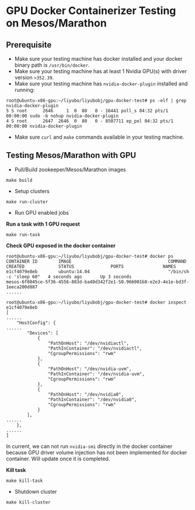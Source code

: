 # GPU Docker Containerizer Testing on Mesos/Marathon

## Prerequisite

* Make sure your testing machine has docker installed and your docker binary path is `/usr/bin/docker`.
* Make sure your testing machine has at least 1 Nvidia GPU(s) with driver version `>352.39`. 
* Make sure your testing machine has `nvidia-docker-plugin` installed and running:
```
root@ubuntu-x86-gpu:~/liyubo/liyubobj/gpu-docker-test# ps -elf | grep nvidia-docker-plugin
5 S root      2646     1  0  80   0 - 16441 poll_s 04:32 pts/1    00:00:00 sudo -b nohup nvidia-docker-plugin
4 S root      2647  2646  0  80   0 - 8507711 ep_pol 04:32 pts/1  00:00:00 nvidia-docker-plugin
```
* Make sure `curl` and `make` commands available in your testing machine.

## Testing Mesos/Marathon with GPU

* Pull/Build zookeeper/Mesos/Marathon images

```
make build
```

* Setup clusters

```
make run-cluster
```

* Run GPU enabled jobs

**Run a task with 1 GPU request**

```
make run-task
```

**Check GPU exposed in the docker container**
```
root@ubuntu-x86-gpu:~/liyubo/liyubobj/gpu-docker-test# docker ps
CONTAINER ID        IMAGE                                     COMMAND                  CREATED             STATUS              PORTS               NAMES
e1cf4079e8eb        ubuntu:14.04                              "/bin/sh -c 'sleep 60"   4 seconds ago       Up 3 seconds                            mesos-6f8045ce-5f36-4556-883d-ba40d342f2e1-S0.966001b8-e2e3-4e1e-bd3f-1eeca200d887 
......
```

```
root@ubuntu-x86-gpu:~/liyubo/liyubobj/gpu-docker-test# docker inspect e1cf4079e8eb
[
......
    "HostConfig": {
......
        "Devices": [
            {
                "PathOnHost": "/dev/nvidiactl",
                "PathInContainer": "/dev/nvidiactl",
                "CgroupPermissions": "rwm"
            },
            {
                "PathOnHost": "/dev/nvidia-uvm",
                "PathInContainer": "/dev/nvidia-uvm",
                "CgroupPermissions": "rwm"
            },
            {
                "PathOnHost": "/dev/nvidia0",
                "PathInContainer": "/dev/nvidia0",
                "CgroupPermissions": "rwm"
            }
        ], 
......
    },
......
]
```
In current, we can not run `nvidia-smi` directly in the docker container because GPU driver volume injection has not been implemented for docker container. Will update once it is completed.

**Kill task**
```
make kill-task
```

* Shutdown cluster
```
make kill-cluster
```
